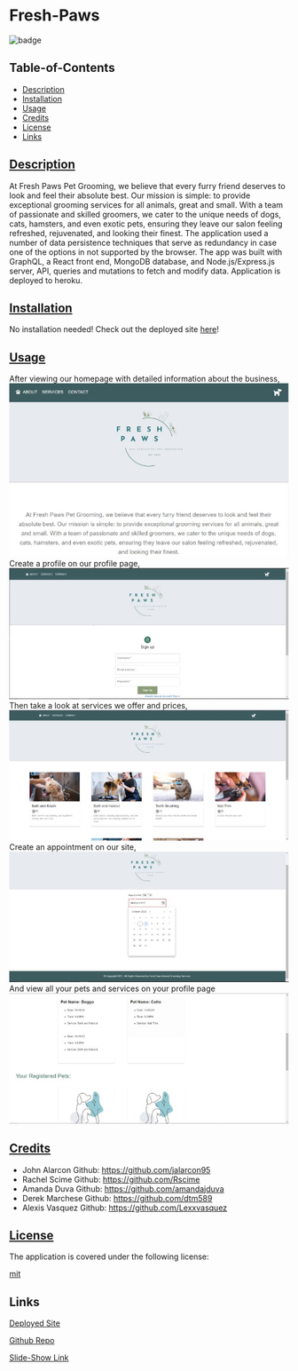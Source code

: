 # Fresh-Paws

![badge](https://img.shields.io/badge/license-mit-blue)
        

## Table-of-Contents

* [Description](#description)
* [Installation](#install)
* [Usage](#usage)
* [Credits](#credits)
* [License](#license)
* [Links](#links)

## [Description](#table-of-contents)
At Fresh Paws Pet Grooming, we believe that every furry friend deserves to look and feel their absolute best. Our mission is simple: to provide exceptional grooming services for all animals, great and small. With a team of passionate and skilled groomers, we cater to the unique needs of dogs, cats, hamsters, and even exotic pets, ensuring they leave our salon feeling refreshed, rejuvenated, and looking their finest. The application used a number of data persistence techniques that serve as redundancy in case one of the options in not supported by the browser. The app was built with GraphQL, a React front end, MongoDB database, and Node.js/Express.js server, API, queries and mutations to fetch and modify data. Application is deployed to heroku.

## [Installation](#table-of-contents)
No installation needed! Check out the deployed site <a href="https://freshpawsgrooming-9c1c93deb5e9.herokuapp.com/" target="_blank">here</a>!


## [Usage](#table-of-contents)
After viewing our homepage with detailed information about the business, <br>
<img src='./client/src/assets/Homepage1.jpg'> <br>
Create a profile on our profile page, <br>
<img src='./client/src/assets/LoginPic.jpg'> <br>
Then take a look at services we offer and prices, <br>
<img src='./client/src/assets/Servicespic.jpg'> <br>
Create an appointment on our site, <br>
<img src='./client/src/assets/apppic.jpg'> <br>
And view all your pets and services on your profile page <br>
<img src='./client/src/assets/profilepic.jpg'> <br>

## [Credits](#table-of-contents)

- John Alarcon Github: https://github.com/jalarcon95
- Rachel Scime Github: https://github.com/Rscime 
- Amanda Duva Github: https://github.com/amandajduva 
- Derek Marchese Github: https://github.com/dtm589 
- Alexis Vasquez Github: https://github.com/Lexxvasquez 



    
## [License](#table-of-contents)
        
The application is covered under the following license: 
    
[mit](https://choosealicense.com/licenses/mit)

## Links 

[Deployed Site](https://freshpawsgrooming-9c1c93deb5e9.herokuapp.com/)

[Github Repo](https://github.com/jalarcon95/Fresh-Paws)

[Slide-Show Link](https://docs.google.com/presentation/d/1PehS2FEVgBHubWxq43y4Kxd75d-GOpv2f0NbE7NiYgM/edit#slide=id.p)
        
  


